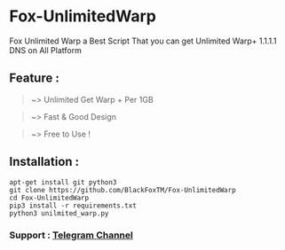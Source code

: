 # Fox-UnlimitedWarp
Fox Unlimited Warp a Best Script That you can get Unlimited Warp+ 1.1.1.1 DNS on All Platform

## Feature : 

> ~> Unlimited Get Warp + Per 1GB

> ~> Fast & Good Design 

> ~> Free to Use !

## Installation :

```
apt-get install git python3
git clone https://github.com/BlackFoxTM/Fox-UnlimitedWarp
cd Fox-UnlimitedWarp
pip3 install -r requirements.txt
python3 unilmited_warp.py
```

### Support : [Telegram Channel](https://t.me/BlackFoxSecurityTeam)
